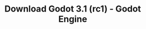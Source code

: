 ---
# Generated by /tools/generators/src/download_archive_generator !!! do not edit by hand !!!
title: 'Download Godot 3.1 (rc1) - Godot Engine'
type: 'download/archive'
name: '3.1'
flavor: 'rc1'
release_date: '2019-03-08T03:00:00-00:00'
release_notes: 'article/release-candidate-godot-3-1-rc-1/'
primaryPlatforms:
  - 'android.apk'
  - 'macos.universal'
  - 'windows.64'
  - 'linux_server.headless.64'
  - 'web'
  - 'templates'
links:
  android.apk:
    name: 'android.apk'
    title: 'Android'
    caption: 'APK Universal (ARM64 + ARMv7 + x86_64 + x86)'
    tags:
      - 'APK download'
      - 'ARM64/v7'
      - 'x86 (64 & 32 bit)'
    hosts:
      github_builds:
        regular: 'https://github.com/godotengine/godot-builds/releases/download/3.1-rc1/Godot_v3.1-rc1_android_editor.apk'
        mono: '#'
      github:
        regular: 'https://github.com/godotengine/godot/releases/download/3.1-rc1/Godot_v3.1-rc1_android_editor.apk'
        mono: '#'
  macos.universal:
    name: 'macos.universal'
    title: 'macOS'
    caption: 'Universal (x86_64 + Silício da Apple)'
    tags:
      - 'Intel/Apple Silicon'
      - '64 bit'
    hosts:
      github_builds:
        regular: 'https://github.com/godotengine/godot-builds/releases/download/3.1-rc1/Godot_v3.1-rc1_osx.universal.zip'
        mono: 'https://github.com/godotengine/godot-builds/releases/download/3.1-rc1/Godot_v3.1-rc1_mono_osx.universal.zip'
      github:
        regular: 'https://github.com/godotengine/godot/releases/download/3.1-rc1/Godot_v3.1-rc1_osx.universal.zip'
        mono: 'https://github.com/godotengine/godot/releases/download/3.1-rc1/Godot_v3.1-rc1_mono_osx.universal.zip'
  windows.64:
    name: 'windows.64'
    title: 'Windows'
    caption: 'Padrão (x86_64)'
    tags:
      - '64 bit'
    hosts:
      github_builds:
        regular: 'https://github.com/godotengine/godot-builds/releases/download/3.1-rc1/Godot_v3.1-rc1_win64.exe.zip'
        mono: 'https://github.com/godotengine/godot-builds/releases/download/3.1-rc1/Godot_v3.1-rc1_mono_win64.zip'
      github:
        regular: 'https://github.com/godotengine/godot/releases/download/3.1-rc1/Godot_v3.1-rc1_win64.exe.zip'
        mono: 'https://github.com/godotengine/godot/releases/download/3.1-rc1/Godot_v3.1-rc1_mono_win64.zip'
  linux_server.headless.64:
    name: 'linux_server.headless.64'
    title: 'Linux Server'
    caption: 'Headless (x86_64)'
    tags:
      - '64 bit'
      - 'Headless'
    hosts:
      github_builds:
        regular: 'https://github.com/godotengine/godot-builds/releases/download/3.1-rc1/Godot_v3.1-rc1_linux_headless.64.zip'
        mono: 'https://github.com/godotengine/godot-builds/releases/download/3.1-rc1/Godot_v3.1-rc1_mono_linux_headless_64.zip'
      github:
        regular: 'https://github.com/godotengine/godot/releases/download/3.1-rc1/Godot_v3.1-rc1_linux_headless.64.zip'
        mono: 'https://github.com/godotengine/godot/releases/download/3.1-rc1/Godot_v3.1-rc1_mono_linux_headless_64.zip'
  web:
    name: 'web'
    title: 'Editor Web'
    caption: ''
    tags:
      - 'Self-hosted'
      - 'Cross-platform'
    hosts:
      github_builds:
        regular: 'https://github.com/godotengine/godot-builds/releases/download/3.1-rc1/Godot_v3.1-rc1_web_editor.zip'
        mono: '#'
      github:
        regular: 'https://github.com/godotengine/godot/releases/download/3.1-rc1/Godot_v3.1-rc1_web_editor.zip'
        mono: '#'
  linux.64:
    name: 'linux.64'
    title: 'Linux'
    caption: 'Padrão (x86_64)'
    tags:
      - '64 bit'
    hosts:
      github_builds:
        regular: 'https://github.com/godotengine/godot-builds/releases/download/3.1-rc1/Godot_v3.1-rc1_x11.64.zip'
        mono: 'https://github.com/godotengine/godot-builds/releases/download/3.1-rc1/Godot_v3.1-rc1_mono_x11_64.zip'
      github:
        regular: 'https://github.com/godotengine/godot/releases/download/3.1-rc1/Godot_v3.1-rc1_x11.64.zip'
        mono: 'https://github.com/godotengine/godot/releases/download/3.1-rc1/Godot_v3.1-rc1_mono_x11_64.zip'
  linux.32:
    name: 'linux.32'
    title: 'Linux'
    caption: 'Padrão (x86)'
    tags:
      - '32 bit'
    hosts:
      github_builds:
        regular: 'https://github.com/godotengine/godot-builds/releases/download/3.1-rc1/Godot_v3.1-rc1_x11.32.zip'
        mono: 'https://github.com/godotengine/godot-builds/releases/download/3.1-rc1/Godot_v3.1-rc1_mono_x11_32.zip'
      github:
        regular: 'https://github.com/godotengine/godot/releases/download/3.1-rc1/Godot_v3.1-rc1_x11.32.zip'
        mono: 'https://github.com/godotengine/godot/releases/download/3.1-rc1/Godot_v3.1-rc1_mono_x11_32.zip'
  windows.32:
    name: 'windows.32'
    title: 'Windows'
    caption: 'Padrão (x86)'
    tags:
      - '32 bit'
    hosts:
      github_builds:
        regular: 'https://github.com/godotengine/godot-builds/releases/download/3.1-rc1/Godot_v3.1-rc1_win32.exe.zip'
        mono: 'https://github.com/godotengine/godot-builds/releases/download/3.1-rc1/Godot_v3.1-rc1_mono_win32.zip'
      github:
        regular: 'https://github.com/godotengine/godot/releases/download/3.1-rc1/Godot_v3.1-rc1_win32.exe.zip'
        mono: 'https://github.com/godotengine/godot/releases/download/3.1-rc1/Godot_v3.1-rc1_mono_win32.zip'
  linux_server.64:
    name: 'linux_server.64'
    title: 'Servidor Linux'
    caption: 'Padrão (x86_64)'
    tags:
      - '64 bit'
    hosts:
      github_builds:
        regular: 'https://github.com/godotengine/godot-builds/releases/download/3.1-rc1/Godot_v3.1-rc1_linux_server.64.zip'
        mono: 'https://github.com/godotengine/godot-builds/releases/download/3.1-rc1/Godot_v3.1-rc1_mono_linux_server_64.zip'
      github:
        regular: 'https://github.com/godotengine/godot/releases/download/3.1-rc1/Godot_v3.1-rc1_linux_server.64.zip'
        mono: 'https://github.com/godotengine/godot/releases/download/3.1-rc1/Godot_v3.1-rc1_mono_linux_server_64.zip'
  aar_library:
    name: 'aar_library'
    title: 'Biblioteca de AAR'
    caption: ''
    tags:
      - 'Android plugins'
      - 'Java'
      - 'Kotlin'
    hosts:
      github_builds:
        regular: 'https://github.com/godotengine/godot-builds/releases/download/3.1-rc1/godot-lib.3.1.rc1.release.aar'
        mono: 'https://github.com/godotengine/godot-builds/releases/download/3.1-rc1/godot-lib.3.1.rc1.mono.release.aar'
      github:
        regular: 'https://github.com/godotengine/godot/releases/download/3.1-rc1/godot-lib.3.1.rc1.release.aar'
        mono: 'https://github.com/godotengine/godot/releases/download/3.1-rc1/godot-lib.3.1.rc1.mono.release.aar'
  templates:
    name: 'templates'
    title: 'Modelos de exportação'
    caption: ''
    tags:
      - 'Utilizado para exportar os seus jogos para todas as plataformas suportadas'
    hosts:
      github_builds:
        regular: 'https://github.com/godotengine/godot-builds/releases/download/3.1-rc1/Godot_v3.1-rc1_export_templates.tpz'
        mono: 'https://github.com/godotengine/godot-builds/releases/download/3.1-rc1/Godot_v3.1-rc1_mono_export_templates.tpz'
      github:
        regular: 'https://github.com/godotengine/godot/releases/download/3.1-rc1/Godot_v3.1-rc1_export_templates.tpz'
        mono: 'https://github.com/godotengine/godot/releases/download/3.1-rc1/Godot_v3.1-rc1_mono_export_templates.tpz'
---